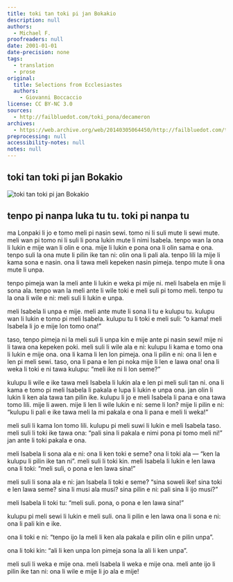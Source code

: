 ```yaml
---
title: toki tan toki pi jan Bokakio
description: null
authors:
  - Michael F.
proofreaders: null
date: 2001-01-01
date-precision: none
tags:
  - translation
  - prose
original:
  title: Selections from Ecclesiastes
  authors:
    - Giovanni Boccaccio
license: CC BY-NC 3.0
sources:
  - http://failbluedot.com/toki_pona/decameron
archives:
  - https://web.archive.org/web/20140305064450/http://failbluedot.com/toki_pona/decameron
preprocessing: null
accessibility-notes: null
notes: null
---
```


## toki tan toki pi jan Bokakio

![toki tan toki pi jan Bokakio](https://web.archive.org/web/20140305064450im_/http://failbluedot.com/images/decameron.jpg)

## tenpo pi nanpa luka tu tu. toki pi nanpa tu

ma Lonpaki li jo e tomo meli pi nasin sewi. tomo ni li suli mute li sewi mute. meli wan pi tomo ni li suli li pona lukin mute li nimi Isabela. tenpo wan la ona li lukin e mije wan li olin e ona. mije li lukin e pona ona li olin sama e ona. tenpo suli la ona mute li pilin ike tan ni: olin ona li pali ala. tenpo lili la mije li kama sona e nasin. ona li tawa meli kepeken nasin pimeja. tenpo mute li ona mute li unpa.

tenpo pimeja wan la meli ante li lukin e weka pi mije ni. meli Isabela en mije li sona ala. tenpo wan la meli ante li wile toki e meli suli pi tomo meli. tenpo tu la ona li wile e ni: meli suli li lukin e unpa.

meli Isabela li unpa e mije. meli ante mute li sona li tu e kulupu tu. kulupu wan li lukin e tomo pi meli Isabela. kulupu tu li toki e meli suli: “o kama! meli Isabela li jo e mije lon tomo ona!”

taso, tenpo pimeja ni la meli suli li unpa kin e mije ante pi nasin sewi! mije ni li tawa ona kepeken poki. meli suli li wile ala e ni: kulupu li kama e tomo ona li lukin e mije ona. ona li kama li len lon pimeja. ona li pilin e ni: ona li len e len pi meli sewi. taso, ona li pana e len pi noka mije li len e lawa ona! ona li weka li toki e ni tawa kulupu: “meli ike ni li lon seme?”

kulupu li wile e ike tawa meli Isabela li lukin ala e len pi meli suli tan ni. ona li kama e tomo pi meli Isabela li pakala e lupa li lukin e unpa ona. jan olin li lukin li ken ala tawa tan pilin ike. kulupu li jo e meli Isabela li pana e ona tawa tomo lili. mije li awen. mije li len li wile lukin e ni: seme li lon? mije li pilin e ni: “kulupu li pali e ike tawa meli la mi pakala e ona li pana e meli li weka!”

meli suli li kama lon tomo lili. kulupu pi meli suwi li lukin e meli Isabela taso. meli suli li toki ike tawa ona: “pali sina li pakala e nimi pona pi tomo meli ni!” jan ante li toki pakala e ona.

meli Isabela li sona ala e ni: ona li ken toki e seme? ona li toki ala — “ken la kulupu li pilin ike tan ni”. meli suli li toki kin. meli Isabela li lukin e len lawa ona li toki: “meli suli, o pona e len lawa sina!”

meli suli li sona ala e ni: jan Isabela li toki e seme? “sina soweli ike! sina toki e len lawa seme? sina li musi ala musi? sina pilin e ni: pali sina li ijo musi?”

meli Isabela li toki tu: “meli suli. pona, o pona e len lawa sina!”

kulupu pi meli sewi li lukin e meli suli. ona li pilin e len lawa ona li sona e ni: ona li pali kin e ike.

ona li toki e ni: “tenpo ijo la meli li ken ala pakala e pilin olin e pilin unpa”.

ona li toki kin: “ali li ken unpa lon pimeja sona la ali li ken unpa”.

meli suli li weka e mije ona. meli Isabela li weka e mije ona. meli ante ijo li pilin ike tan ni: ona li wile e mije li jo ala e mije!
